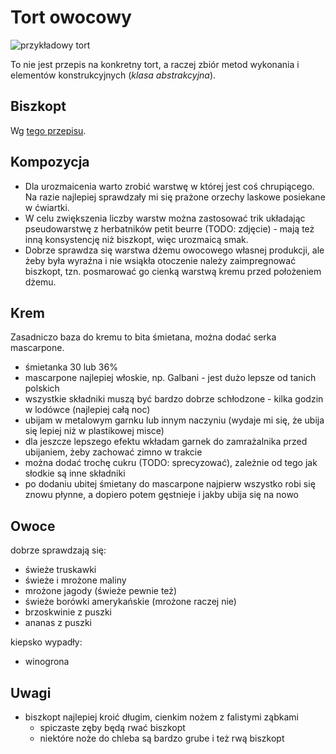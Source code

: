 Tort owocowy
============

![przykładowy tort](https://github.com/jan-warchol/przepisy-programisty/releases/download/v1.0-beta-photos/tort.2.jpg)

To nie jest przepis na konkretny tort, a raczej zbiór metod wykonania i
elementów konstrukcyjnych (_klasa abstrakcyjna_).

Biszkopt
--------

Wg [tego przepisu](../biszkopt/).

Kompozycja
----------

* Dla urozmaicenia warto zrobić warstwę w której jest coś chrupiącego. Na razie
  najlepiej sprawdzały mi się prażone orzechy laskowe posiekane w ćwiartki.
* W celu zwiększenia liczby warstw można zastosować trik układając
  pseudowarstwę z herbatników petit beurre (TODO: zdjęcie) - mają też inną
  konsystencję niż biszkopt, więc urozmaicą smak.
* Dobrze sprawdza się warstwa dżemu owocowego własnej produkcji, ale żeby była
  wyraźna i nie wsiąkła otoczenie należy zaimpregnować biszkopt, tzn.
  posmarować go cienką warstwą kremu przed położeniem dżemu.

Krem
----

Zasadniczo baza do kremu to bita śmietana, można dodać serka mascarpone.
* śmietanka 30 lub 36%
* mascarpone najlepiej włoskie, np. Galbani - jest dużo lepsze od tanich
  polskich
* wszystkie składniki muszą być bardzo dobrze schłodzone - kilka godzin w
  lodówce (najlepiej całą noc)
* ubijam w metalowym garnku lub innym naczyniu (wydaje mi się, że ubija się
  lepiej niż w plastikowej misce)
* dla jeszcze lepszego efektu wkładam garnek do zamrażalnika przed ubijaniem,
  żeby zachować zimno w trakcie
* można dodać trochę cukru (TODO: sprecyzować), zależnie od tego jak słodkie są
  inne składniki
* po dodaniu ubitej śmietany do mascarpone najpierw wszystko robi się znowu
  płynne, a dopiero potem gęstnieje i jakby ubija się na nowo

Owoce
-----

dobrze sprawdzają się:
- świeże truskawki
- świeże i mrożone maliny
- mrożone jagody (świeże pewnie też)
- świeże borówki amerykańskie (mrożone raczej nie)
- brzoskwinie z puszki
- ananas z puszki

kiepsko wypadły:
- winogrona


Uwagi
-----

* biszkopt najlepiej kroić długim, cienkim nożem z falistymi ząbkami
  * spiczaste zęby będą rwać biszkopt
  * niektóre noże do chleba są bardzo grube i też rwą biszkopt
